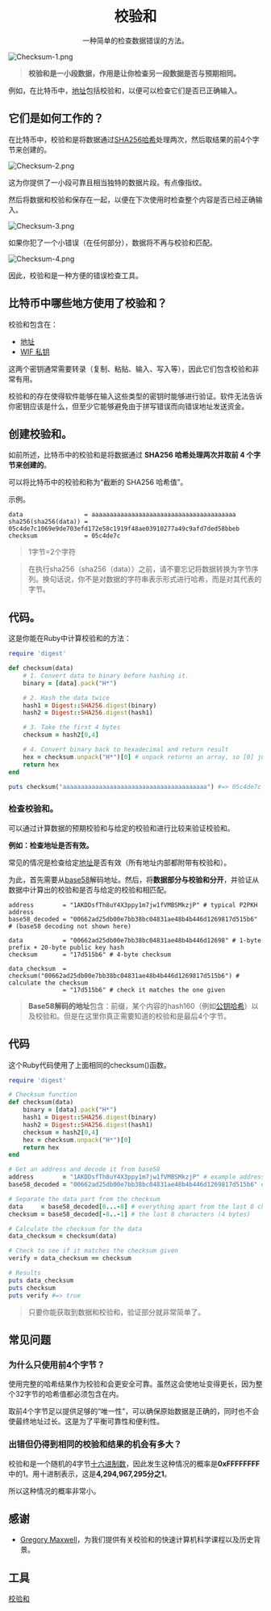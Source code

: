 # <center>校验和</center>
<center>一种简单的检查数据错误的方法。</center>

![Checksum-1.png](img/checksum-1.png)

>**校验和是一小段数据，作用是让你检查另一段数据是否与预期相同。**

例如，在比特币中，[地址](../Address/Address.md)包括校验和，以便可以检查它们是否已正确输入。

## 它们是如何工作的？
在比特币中，校验和是将数据通过[SHA256](https://learnmeabitcoin.com/tools/sha256)[哈希](../../Other/Hash%20Function/Hash%20Function.md)处理两次，然后取结果的前4个字节来创建的。

![Checksum-2.png](img/checksum-2.png)

这为你提供了一小段可靠且相当独特的数据片段。有点像指纹。

然后将数据和校验和保存在一起，以便在下次使用时检查整个内容是否已经正确输入。

![Checksum-3.png](img/checksum-3.png)

如果你犯了一个小错误（在任何部分），数据将不再与校验和匹配。

![Checksum-4.png](img/checksum-4.png)

因此，校验和是一种方便的错误检查工具。

## 比特币中哪些地方使用了校验和？
校验和包含在：

* [地址](../Address/Address.md)
* [WIF 私钥](../Private%20Key/WIF%20Private%20Key/WIF%20Private%20Key.md)

这两个密钥通常需要转录（复制、粘贴、输入、写入等），因此它们包含校验和非常有用。

校验和的存在使得软件能够在输入这些类型的密钥时能够进行验证。软件无法告诉你密钥应该是什么，但至少它能够避免由于拼写错误而向错误地址发送资金。

## 创建校验和。
如前所述，比特币中的校验和是将数据通过 **SHA256 哈希处理两次并取前 4 个字节来创建的**。

可以将比特币中的校验和称为“截断的 SHA256 哈希值”。

示例。
```
data                 = aaaaaaaaaaaaaaaaaaaaaaaaaaaaaaaaaaaaaaaa
sha256(sha256(data)) = 05c4de7c1069e9de703efd172e58c1919f48ae03910277a49c9afd7ded58bbeb
checksum             = 05c4de7c
```
>1字节=2个字符

>在执行sha256（sha256（data））之前，请不要忘记将数据转换为字节序列。换句话说，你不是对数据的字符串表示形式进行哈希，而是对其代表的字节。

## 代码。
这是你能在Ruby中计算校验和的方法：
```ruby
require 'digest'

def checksum(data)
    # 1. Convert data to binary before hashing it.
    binary = [data].pack("H*")

    # 2. Hash the data twice
    hash1 = Digest::SHA256.digest(binary)
    hash2 = Digest::SHA256.digest(hash1)

    # 3. Take the first 4 bytes
    checksum = hash2[0,4]

    # 4. Convert binary back to hexadecimal and return result
    hex = checksum.unpack("H*")[0] # unpack returns an array, so [0] just grabs the first result
    return hex
end

puts checksum("aaaaaaaaaaaaaaaaaaaaaaaaaaaaaaaaaaaaaaaa") #=> 05c4de7c
```

### 检查校验和。

可以通过计算数据的预期校验和与给定的校验和进行比较来验证校验和。

**例如：检查地址是否有效。**

常见的情况是检查给定[地址](../Address/Address.md)是否有效（所有地址内部都附带有校验和）。

为此，首先需要从[base58](../Base58/Base58.md)解码地址。然后，将**数据部分与校验和分开**，并验证从数据中计算出的校验和是否与给定的校验和相匹配。
```
address        = "1AKDDsfTh8uY4X3ppy1m7jw1fVMBSMkzjP" # typical P2PKH address
base58_decoded = "00662ad25db00e7bb38bc04831ae48b4b446d1269817d515b6" # (base58 decoding not shown here)

data           = "00662ad25db00e7bb38bc04831ae48b4b446d12698" # 1-byte prefix + 20-byte public key hash
checksum       = "17d515b6" # 4-byte checksum

data_checksum  = checksum("00662ad25db00e7bb38bc04831ae48b4b446d1269817d515b6") # calculate the checksum
               = "17d515b6" # check it matches the one given
```
>**Base58解码的地址**包含：前缀，某个内容的hash160（例如[公钥哈希](../Public%20Key/Public%20Key%20Hash/public-key-hash.md)）以及校验和。但是在这里你真正需要知道的校验和是最后4个字节。

## 代码
这个Ruby代码使用了上面相同的checksum()函数。
```ruby
require 'digest'

# Checksum function
def checksum(data)
    binary = [data].pack("H*")
    hash1 = Digest::SHA256.digest(binary)
    hash2 = Digest::SHA256.digest(hash1)
    checksum = hash2[0,4]
    hex = checksum.unpack("H*")[0]
    return hex
end

# Get an address and decode it from base58
address        = "1AKDDsfTh8uY4X3ppy1m7jw1fVMBSMkzjP" # example address
base58_decoded = "00662ad25db00e7bb38bc04831ae48b4b446d1269817d515b6" # (base58 decoding not shown here)

# Separate the data part from the checksum
data     = base58_decoded[0...-8] # everything apart from the last 8 characters
checksum = base58_decoded[-8..-1] # the last 8 characters (4 bytes)

# Calculate the checksum for the data
data_checksum = checksum(data)

# Check to see if it matches the checksum given
verify = data_checksum == checksum

# Results
puts data_checksum
puts checksum
puts verify #=> true
```

>只要你能获取到数据和校验和，验证部分就非常简单了。

## 常见问题
### 为什么只使用前4个字节？
使用完整的哈希结果作为校验和会更安全可靠。虽然这会使地址变得更长，因为整个32字节的哈希值都必须包含在内。

取前4个字节足以提供足够的“唯一性”，可以确保原始数据是正确的，同时也不会使最终地址过长。这是为了平衡可靠性和便利性。

### 出错但仍得到相同的校验和结果的机会有多大？
校验和是一个随机的4字节[十六进制数](../../Other/Hexadecimal/hexadecimal.md)，因此发生这种情况的概率是**0xFFFFFFFF**中的1。用十进制表示，这是**4,294,967,295分之1**。

所以这种情况的概率非常小。

## 感谢
* [Gregory Maxwell](https://github.com/gmaxwell)，为我们提供有关校验和的快速计算机科学课程以及历史背景。

## 工具
[校验和](https://learnmeabitcoin.com/tools/checksum)
